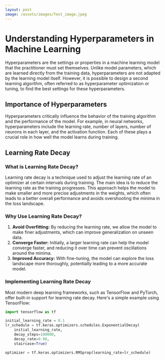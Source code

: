 ```yaml
---
layout: post
image: /assets/images/Test_image.jpeg
---
```


# Understanding Hyperparameters in Machine Learning

Hyperparameters are the settings or properties in a machine learning model that the practitioner must set themselves. Unlike model parameters, which are learned directly from the training data, hyperparameters are not adapted by the learning model itself. However, it is possible to design a second learning algorithm, often referred to as hyperparameter optimization or tuning, to find the best settings for these hyperparameters.

## Importance of Hyperparameters
Hyperparameters critically influence the behavior of the training algorithm and the performance of the model. For example, in neural networks, hyperparameters include the learning rate, number of layers, number of neurons in each layer, and the activation function. Each of these plays a crucial role in how well the model learns during training.

## Learning Rate Decay

### What is Learning Rate Decay?
Learning rate decay is a technique used to adjust the learning rate of an optimizer at certain intervals during training. The main idea is to reduce the learning rate as the training progresses. This approach helps the model to make smaller and more precise adjustments in the weights, which often leads to a better overall performance and avoids overshooting the minima in the loss landscape.

### Why Use Learning Rate Decay?
1. **Avoid Overfitting:** By reducing the learning rate, we allow the model to make finer adjustments, which can improve generalization on unseen data.
2. **Converge Faster:** Initially, a larger learning rate can help the model converge faster, and reducing it over time can prevent oscillations around the minima.
3. **Improved Accuracy:** With fine-tuning, the model can explore the loss landscape more thoroughly, potentially leading to a more accurate model.

### Implementing Learning Rate Decay
Most modern deep learning frameworks, such as TensorFlow and PyTorch, offer built-in support for learning rate decay. Here's a simple example using TensorFlow:

```python
import tensorflow as tf

initial_learning_rate = 0.1
lr_schedule = tf.keras.optimizers.schedules.ExponentialDecay(
    initial_learning_rate,
    decay_steps=100000,
    decay_rate=0.96,
    staircase=True)

optimizer = tf.keras.optimizers.RMSprop(learning_rate=lr_schedule)